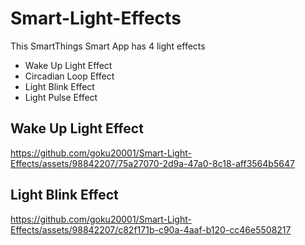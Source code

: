 # Smart-Light-Effects
This SmartThings Smart App has 4 light effects
  - Wake Up Light Effect
  - Circadian Loop Effect
  - Light Blink Effect
  - Light Pulse Effect

## Wake Up Light Effect
https://github.com/goku20001/Smart-Light-Effects/assets/98842207/75a27070-2d9a-47a0-8c18-aff3564b5647

## Light Blink Effect
https://github.com/goku20001/Smart-Light-Effects/assets/98842207/c82f171b-c90a-4aaf-b120-cc46e5508217

